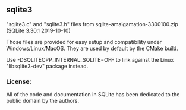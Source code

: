 sqlite3
-------

"sqlite3.c" and "sqlite3.h" files from sqlite-amalgamation-3300100.zip (SQLite 3.30.1 2019-10-10)

Those files are provided for easy setup and compatibility under Windows/Linux/MacOS.
They are used by default by the CMake build.

Use -DSQLITECPP_INTERNAL_SQLITE=OFF to link against the Linux "libsqlite3-dev" package instead.

### License:

All of the code and documentation in SQLite has been dedicated to the public domain by the authors.

